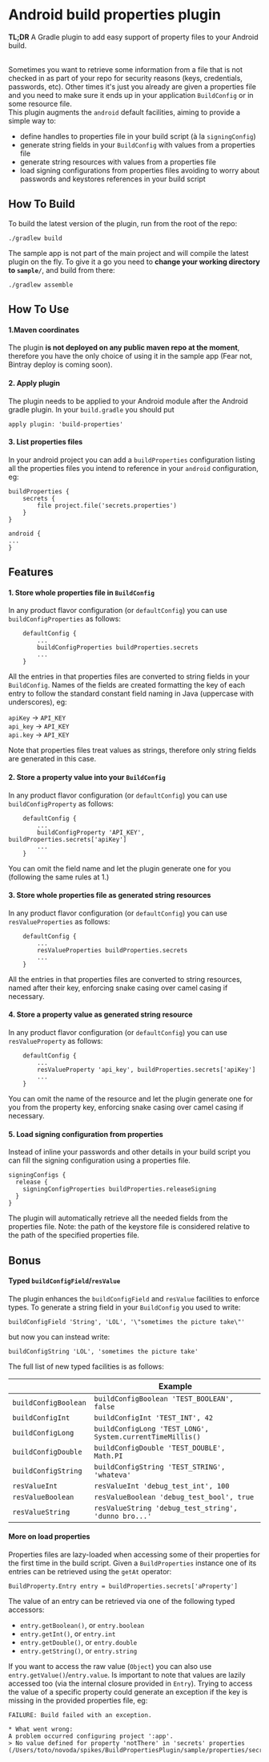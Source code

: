 # Android build properties plugin
**TL;DR** A Gradle plugin to add easy support of property files to your Android build.<br/>
<br/>

Sometimes you want to retrieve some information from a file that is not checked in as part of your repo for security reasons (keys, credentials, passwords, etc).
Other times it's just you already are given a properties file and you need to make sure it ends up in your application `BuildConfig` or in some resource file.<br/>
This plugin augments the `android` default facilities, aiming to provide a simple way to:
- define handles to properties file in your build script (à la `signingConfig`)
- generate string fields in your `BuildConfig` with values from a properties file
- generate string resources with values from a properties file
- load signing configurations from properties files avoiding to worry about passwords and keystores references in your build script

## How To Build

To build the latest version of the plugin, run from the root of the repo:
```
./gradlew build
```

The sample app is not part of the main project and will compile the latest plugin on the fly.
To give it a go you need to **change your working directory to `sample/`**, and build from there:
```
./gradlew assemble
```

## How To Use

#### 1.Maven coordinates
The plugin **is not deployed on any public maven repo at the moment**, therefore you have the only choice of using it in
the sample app (Fear not, Bintray deploy is coming soon).

#### 2. Apply plugin
The plugin needs to be applied to your Android module after the Android gradle plugin. In your `build.gradle` you should put
```
apply plugin: 'build-properties'
```
#### 3. List properties files
In your android project you can add a `buildProperties` configuration listing all the properties files you intend
to reference in your `android` configuration, eg:
```
buildProperties {
    secrets {
        file project.file('secrets.properties')
    }
}

android {
...
}
```

## Features

#### 1. Store whole properties file in `BuildConfig`
In any product flavor configuration (or `defaultConfig`) you can use `buildConfigProperties` as follows:

```
    defaultConfig {
        ...
        buildConfigProperties buildProperties.secrets
        ...
    }
```
All the entries in that properties files are converted to string fields in your `BuildConfig`. Names of the fields are
created formatting the key of each entry to follow the standard constant field naming in Java (uppercase with underscores), eg:

`apiKey` -> `API_KEY`<br/>
`api_key` -> `API_KEY`<br/>
`api.key` -> `API_KEY`<br/>

Note that properties files treat values as strings, therefore only string fields are generated in this case.

#### 2. Store a property value into your `BuildConfig`
In any product flavor configuration (or `defaultConfig`) you can use `buildConfigProperty` as follows:
```
    defaultConfig {
        ...
        buildConfigProperty 'API_KEY', buildProperties.secrets['apiKey']
        ...
    }
```
You can omit the field name and let the plugin generate one for you (following the same rules at 1.)

#### 3. Store whole properties file as generated string resources
In any product flavor configuration (or `defaultConfig`) you can use `resValueProperties` as follows:

```
    defaultConfig {
        ...
        resValueProperties buildProperties.secrets
        ...
    }
```
All the entries in that properties files are converted to string resources, named after their key, enforcing snake casing over camel casing if necessary.


#### 4. Store a property value as generated string resource
In any product flavor configuration (or `defaultConfig`) you can use `resValueProperty` as follows:

```
    defaultConfig {
        ...
        resValueProperty 'api_key', buildProperties.secrets['apiKey']
        ...
    }
```
You can omit the name of the resource and let the plugin generate one for you from the property key, enforcing snake casing over camel casing if necessary.


#### 5. Load signing configuration from properties
Instead of inline your passwords and other details in your build script you can fill the signing configuration using a properties file.
```
signingConfigs {
  release {
    signingConfigProperties buildProperties.releaseSigning
  }
}
```
The plugin will automatically retrieve all the needed fields from the properties file.
Note: the path of the keystore file is considered relative to the path of the specified properties file.

## Bonus

#### Typed `buildConfigField`/`resValue`
The plugin enhances the `buildConfigField` and `resValue` facilities to enforce types.
To generate a string field in your `BuildConfig` you used to write:
```
buildConfigField 'String', 'LOL', '\"sometimes the picture take\"'
```
but now you can instead write:
```
buildConfigString 'LOL', 'sometimes the picture take'
```
The full list of new typed facilities is as follows:

| | Example |
|----|----|
|`buildConfigBoolean` | `buildConfigBoolean 'TEST_BOOLEAN', false`|
|`buildConfigInt` | `buildConfigInt 'TEST_INT', 42`|
|`buildConfigLong` | `buildConfigLong 'TEST_LONG', System.currentTimeMillis()`|
|`buildConfigDouble` | `buildConfigDouble 'TEST_DOUBLE', Math.PI`|
|`buildConfigString` | `buildConfigString 'TEST_STRING', 'whateva'`|
|`resValueInt`| `resValueInt 'debug_test_int', 100`|
|`resValueBoolean` | `resValueBoolean 'debug_test_bool', true`|
|`resValueString` | `resValueString 'debug_test_string', 'dunno bro...'`|

#### More on load properties
Properties files are lazy-loaded when accessing some of their properties for the first time in the build script. Given a `BuildProperties` instance one of its entries can be retrieved using the `getAt` operator:

`BuildProperty.Entry entry = buildProperties.secrets['aProperty']`

The value of an entry can be retrieved via one of the following typed accessors:

- `entry.getBoolean()`, or `entry.boolean`
- `entry.getInt()`, or `entry.int`
- `entry.getDouble()`, or `entry.double`
- `entry.getString()`, or `entry.string`

If you want to access the raw value (`Object`) you can also use `entry.getValue()`/`entry.value`. Is important to note that values are lazily accessed too (via the internal closure provided in `Entry`).
Trying to access the value of a specific property could generate an exception if the key is missing in the provided properties file, eg:
```
FAILURE: Build failed with an exception.

* What went wrong:
A problem occurred configuring project ':app'.
> No value defined for property 'notThere' in 'secrets' properties (/Users/toto/novoda/spikes/BuildPropertiesPlugin/sample/properties/secrets.properties)

```
